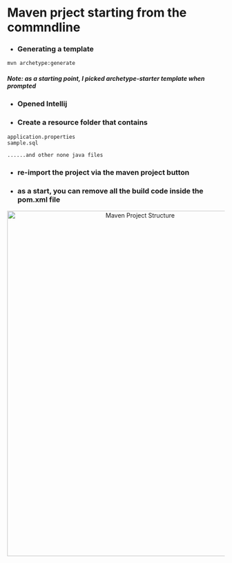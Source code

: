 # Maven prject starting from the commndline

- ### Generating a template
```mvn archetype:generate```
##### Note: as a starting point, I picked archetype-starter template when prompted 

- ### Opened Intellij
- ### Create a resource folder that contains 
 ```
 application.properties
 sample.sql
 
 ......and other none java files
 ```
 
 - ### re-import the project via the maven project button 
 
 - ### as a start, you can remove all the build code inside the pom.xml file
 
<p align="center">
  <img src="./images/maven project structure.png" width="600" height="800" title="Maven Project Structure">
</p>
